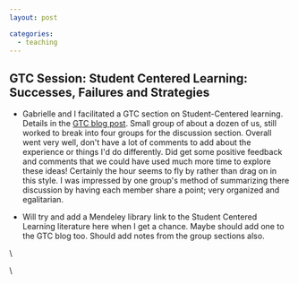 ```yaml
---
layout: post

categories:  
  - teaching
---
```






 





GTC Session: Student Centered Learning: Successes, Failures and Strategies
--------------------------------------------------------------------------

-   Gabrielle and I facilitated a GTC section on Student-Centered
    learning. Details in the [GTC blog
    post](http://gtc-blog.blogspot.com/2010/02/student-centered-learning-successes.html "http://gtc-blog.blogspot.com/2010/02/student-centered-learning-successes.html").
    Small group of about a dozen of us, still worked to break into four
    groups for the discussion section. Overall went very well, don't
    have a lot of comments to add about the experience or things I'd do
    differently. Did get some positive feedback and comments that we
    could have used much more time to explore these ideas! Certainly the
    hour seems to fly by rather than drag on in this style. I was
    impressed by one group's method of summarizing there discussion by
    having each member share a point; very organized and egalitarian.

-   Will try and add a Mendeley library link to the Student Centered
    Learning literature here when I get a chance. Maybe should add one
    to the GTC blog too. Should add notes from the group sections also.

\

\

